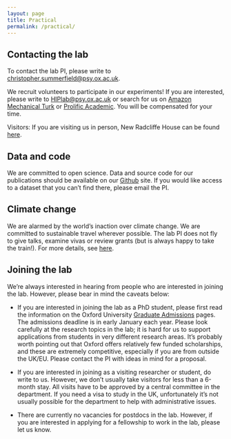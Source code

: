 ```yaml
---
layout: page
title: Practical
permalink: /practical/
---
```


## Contacting the lab

To contact the lab PI, please write to [christopher.summerfield@psy.ox.ac.uk](mailto:christopher.summerfield@psy.ox.ac.uk).

We recruit volunteers to participate in our experiments! If you are interested, please write to [HIPlab@psy.ox.ac.uk](mailto:HIPlab@psy.ox.ac.uk) or search for us on [Amazon Mechanical Turk](https://www.mturk.com) or [Prolific Academic](https://www.prolific.co/participants). You will be compensated for your time.

Visitors: If you are visiting us in person, New Radcliffe House can be found [here](https://www.google.com/maps/place/New+Radcliffe+House/@51.7602085,-1.2678242,17z/data=!3m1!4b1!4m5!3m4!1s0x4876c6a0bb731c63:0x611f4a7211f034b8!8m2!3d51.7602085!4d-1.2656355).


## Data and code

We are committed to open science. Data and source code for our publications should be available on our [Github](https://github.com/summerfieldlab) site. If you would like access to a dataset that you can’t find there, please email the PI.


## Climate change

We are alarmed by the world’s inaction over climate change. We are committed to sustainable travel wherever possible. The lab PI does not fly to give talks, examine vivas or review grants (but is always happy to take the train!). For more details, see [here](https://flightlessprofessors.org).


## Joining the lab

We’re always interested in hearing from people who are interested in joining the lab. However, please bear in mind the caveats below:

- If you are interested in joining the lab as a PhD student, please first read the information on the Oxford University [Graduate Admissions](https://www.psy.ox.ac.uk/study/graduate) pages. The admissions deadline is in early January each year. Please look carefully at the research topics in the lab; it is hard for us to support applications from students in very different research areas. It’s probably worth pointing out that Oxford offers relatively few funded scholarships, and these are extremely competitive, especially if you are from outside the UK/EU. Please contact the PI with ideas in mind for a proposal.

- If you are interested in joining as a visiting researcher or student, do write to us. However, we don’t usually take visitors for less than a 6-month stay. All visits have to be approved by a central committee in the department. If you need a visa to study in the UK, unfortunately it’s not usually possible for the department to help with administrative issues.

- There are currently no vacancies for postdocs in the lab. However, if you are interested in applying for a fellowship to work in the lab, please let us know.
